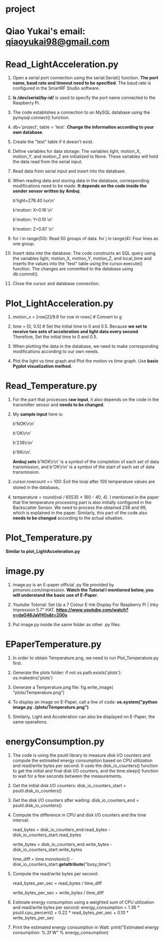 # project

# Qiao Yukai's email: qiaoyukai98@gmail.com


# Read_LightAcceleration.py
1. Open a serial port connection using the serial.Serial() function. **The port name, baud rate and timeout need to be specified**. The baud rate is configured in the SmartRF Studio software.
2. **ls /dev/serial/by-id/** is used to specify the port name connected to the Raspberry Pi.
3. The code establishes a connection to an MySQL database using the pymysql.connect() function. 
4. db='project', table = 'test'. **Change the information according to your own database**.
5. Create the "test" table if it doesn't exist.
6. Define variables for data storage: The variables light, motion_X, motion_Y, and motion_Z are initialized to None. These variables will hold the data read from the serial input.
7. Read data from serial input and insert into the database.
8. When reading data and storing data in the database, corresponding modifications need to be made. **It depends on the code inside the sender sensor written by Ambuj**.

    b'light=278.40 lux\n'
    
    b'motion: X=0.16 \n'
    
    b'motion: Y=0.10 \n'
    
    b'motion: Z=0.87 \n'
9. for i in range(50): Read 50 groups of data. for j in range(4): Four lines as one group.
10. Insert data into the database: The code constructs an SQL query using the variables light, motion_X, motion_Y, motion_Z, and local_time and inserts the values into the "test" table using the cursor.execute() function. The changes are committed to the database using db.commit().
11. Close the cursor and database connection.


# Plot_LightAcceleration.py
1. motion_x = [row[2]/9.8 for row in rows] # Convert to g

2. time = [0, 0.5] # Set the initial time to 0 and 0.5. Because **we set to receive two sets of acceleration and light data every second**. Therefore, Set the initial time to 0 and 0.5.

3. When plotting the data in the database, we need to make corresponding modifications according to our own needs.

4. Plot the light vs time graph and Plot the motion vs time graph. Use **basic Pyplot visualization method**.


# Read_Temperature.py
1. For the part that processes **raw input**, it also depends on the code in the transmitter sensor and **needs to be changed**.
2. My **sample input** here is: 

    b'NOK\r\n'
  
    b'OK\r\n'
  
    b'238\r\n'
  
    b'99\r\n'.
    
    **Ambuj sets** b'NOK\r\n' is a symbol of the completion of each set of data transmission, and b'OK\r\n' is a symbol of the start of each set of data transmission.
  
3. cursor.rowcount == 100: Exit the loop after 100 temperature values are stored in the database。
4. temperature = round(val / 65535 * 160 - 40, 4). I mentioned in the paper that the temperature processing part is also initially configured in the Backscatter Sensor. We need to process the obtained 238 and 99, which is explained in the paper. Similarly, this part of the code also **needs to be changed** according to the actual situation.


# Plot_Temperature.py
**Similar to plot_LightAcceleration.py**


# image.py
1. image.py is an E-paper official .py file provided by pimoroni.com/impression. **Watch the Tutorial I mentioned below, you will understand the basic use of E-Paper**.

2. Youtube Totorial: Set Up a 7 Colour E-Ink Display For Raspberry Pi | Inky Impression 5.7" HAT.
    **https://www.youtube.com/watch?v=daO46JaVHOs&t=200s**
    
3. Put image.py inside the same folder as other .py files.


# EPaperTemperature.py
1. In order to obtain Temperature.png, we need to run Plot_Temperature.py first.

2. Generate the plots folder:
    if not os.path.exists('plots'):
    os.makedirs('plots')
    
3. Generate a Temperature.png file:
    fig.write_image(
    "plots/Temperature.png")
    
4. To display an image on E-Paper, call a line of code: **os.system("python image.py ./plots/Temperature.png")**

5. Similarly, Light and Acceleration can also be displayed on E-Paper, the same operations.


# energyConsumption.py
1. The code is using the psutil library to measure disk I/O counters and compute the estimated energy consumption based on CPU utilization and read/write bytes per second. It uses the disk_io_counters() function to get the initial and final disk I/O counters, and the time.sleep() function to wait for a few seconds between the measurements.
2. Get the initial disk I/O counters: disk_io_counters_start = psutil.disk_io_counters()
3. Get the disk I/O counters after waiting: disk_io_counters_end = psutil.disk_io_counters()
4. Compute the difference in CPU and disk I/O counters and the time interval: 

    read_bytes = disk_io_counters_end.read_bytes - disk_io_counters_start.read_bytes
    
    write_bytes = disk_io_counters_end.write_bytes - disk_io_counters_start.write_bytes
    
    time_diff = time.monotonic() - disk_io_counters_start.__getattribute__("busy_time")
5. Compute the read/write bytes per second: 

    read_bytes_per_sec = read_bytes / time_diff
    
    write_bytes_per_sec = write_bytes / time_diff
6. Estimate energy consumption using a weighted sum of CPU utilization and read/write bytes per second: energy_consumption = 1.36 * psutil.cpu_percent() + 0.22 * read_bytes_per_sec + 0.10 * write_bytes_per_sec
7. Print the estimated energy consumption in Watt: print("Estimated energy consumption: %.2f W" % energy_consumption)


